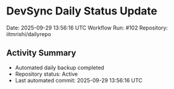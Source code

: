 # DevSync Daily Status Update
Date: 2025-09-29 13:56:16 UTC
Workflow Run: #102
Repository: iitmrishi/dailyrepo

## Activity Summary
- Automated daily backup completed
- Repository status: Active
- Last automated commit: 2025-09-29 13:56:16 UTC
